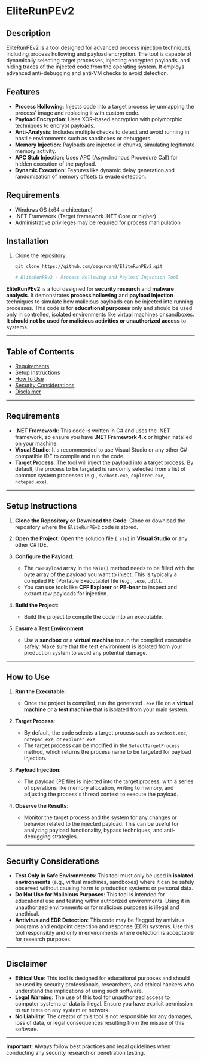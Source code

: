 # EliteRunPEv2

## Description
EliteRunPEv2 is a tool designed for advanced process injection techniques, including process hollowing and payload encryption. The tool is capable of dynamically selecting target processes, injecting encrypted payloads, and hiding traces of the injected code from the operating system. It employs advanced anti-debugging and anti-VM checks to avoid detection.

## Features
- **Process Hollowing**: Injects code into a target process by unmapping the process' image and replacing it with custom code.
- **Payload Encryption**: Uses XOR-based encryption with polymorphic techniques to encrypt payloads.
- **Anti-Analysis**: Includes multiple checks to detect and avoid running in hostile environments such as sandboxes or debuggers.
- **Memory Injection**: Payloads are injected in chunks, simulating legitimate memory activity.
- **APC Stub Injection**: Uses APC (Asynchronous Procedure Call) for hidden execution of the payload.
- **Dynamic Execution**: Features like dynamic delay generation and randomization of memory offsets to evade detection.

## Requirements
- Windows OS (x64 architecture)
- .NET Framework (Target framework .NET Core or higher)
- Administrative privileges may be required for process manipulation

## Installation

1. Clone the repository:
   ```bash
   git clone https://github.com/ozgurcan0/EliteRunPEv2.git

   # EliteRunPEv2 - Process Hollowing and Payload Injection Tool

**EliteRunPEv2** is a tool designed for **security research** and **malware analysis**. It demonstrates **process hollowing** and **payload injection** techniques to simulate how malicious payloads can be injected into running processes. This code is for **educational purposes** only and should be used only in controlled, isolated environments like virtual machines or sandboxes. **It should not be used for malicious activities or unauthorized access** to systems.

---

## Table of Contents

- [Requirements](#requirements)
- [Setup Instructions](#setup-instructions)
- [How to Use](#how-to-use)
- [Security Considerations](#security-considerations)
- [Disclaimer](#disclaimer)

---

## Requirements

- **.NET Framework**: This code is written in C# and uses the .NET framework, so ensure you have **.NET Framework 4.x** or higher installed on your machine.
- **Visual Studio**: It's recommended to use Visual Studio or any other C# compatible IDE to compile and run the code.
- **Target Process**: The tool will inject the payload into a target process. By default, the process to be targeted is randomly selected from a list of common system processes (e.g., `svchost.exe`, `explorer.exe`, `notepad.exe`).

---

## Setup Instructions

1. **Clone the Repository or Download the Code**:
   Clone or download the repository where the `EliteRunPEv2` code is stored.

2. **Open the Project**:
   Open the solution file (`.sln`) in **Visual Studio** or any other C# IDE.

3. **Configure the Payload**:
   - The `rawPayload` array in the `Main()` method needs to be filled with the byte array of the payload you want to inject. This is typically a compiled PE (Portable Executable) file (e.g., `.exe`, `.dll`).
   - You can use tools like **CFF Explorer** or **PE-bear** to inspect and extract raw payloads for injection.

4. **Build the Project**:
   - Build the project to compile the code into an executable.

5. **Ensure a Test Environment**:
   - Use a **sandbox** or a **virtual machine** to run the compiled executable safely. Make sure that the test environment is isolated from your production system to avoid any potential damage.

---

## How to Use

1. **Run the Executable**:
   - Once the project is compiled, run the generated `.exe` file on a **virtual machine** or a **test machine** that is isolated from your main system.
   
2. **Target Process**:
   - By default, the code selects a target process such as `svchost.exe`, `notepad.exe`, or `explorer.exe`.
   - The target process can be modified in the `SelectTargetProcess` method, which returns the process name to be targeted for payload injection.

3. **Payload Injection**:
   - The payload (PE file) is injected into the target process, with a series of operations like memory allocation, writing to memory, and adjusting the process's thread context to execute the payload.

4. **Observe the Results**:
   - Monitor the target process and the system for any changes or behavior related to the injected payload. This can be useful for analyzing payload functionality, bypass techniques, and anti-debugging strategies.

---

## Security Considerations

- **Test Only in Safe Environments**: This tool must only be used in **isolated environments** (e.g., virtual machines, sandboxes) where it can be safely observed without causing harm to production systems or personal data.
- **Do Not Use for Malicious Purposes**: This tool is intended for educational use and testing within authorized environments. Using it in unauthorized environments or for malicious purposes is illegal and unethical.
- **Antivirus and EDR Detection**: This code may be flagged by antivirus programs and endpoint detection and response (EDR) systems. Use this tool responsibly and only in environments where detection is acceptable for research purposes.

---

## Disclaimer

- **Ethical Use**: This tool is designed for educational purposes and should be used by security professionals, researchers, and ethical hackers who understand the implications of using such software.
- **Legal Warning**: The use of this tool for unauthorized access to computer systems or data is illegal. Ensure you have explicit permission to run tests on any system or network.
- **No Liability**: The creator of this tool is not responsible for any damages, loss of data, or legal consequences resulting from the misuse of this software.

---

**Important**: Always follow best practices and legal guidelines when conducting any security research or penetration testing.

